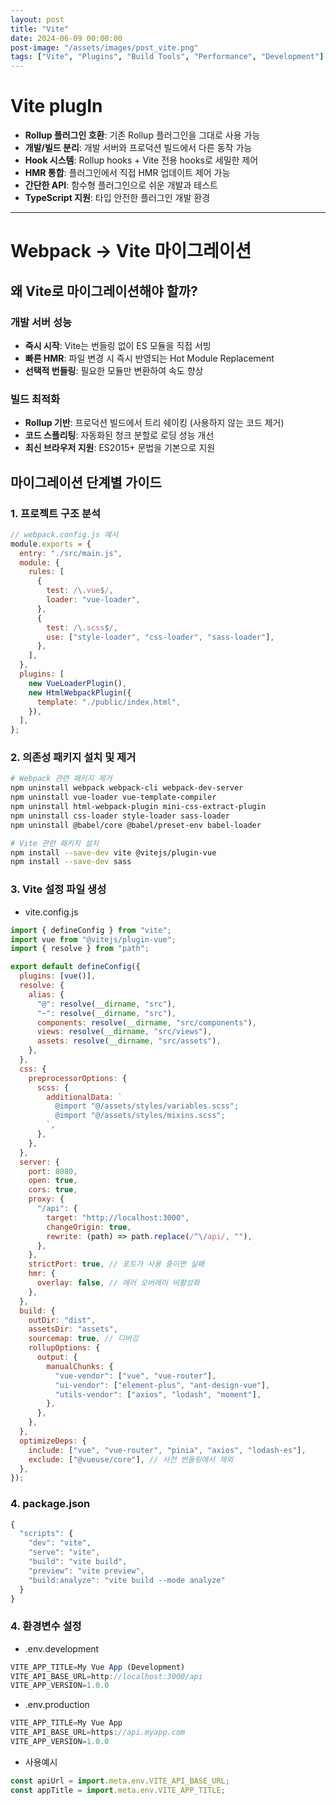 ```yaml
---
layout: post
title: "Vite"
date: 2024-06-09 00:00:00
post-image: "/assets/images/post_vite.png"
tags: ["Vite", "Plugins", "Build Tools", "Performance", "Development"]
---
```


# Vite plugIn

- **Rollup 플러그인 호환**: 기존 Rollup 플러그인을 그대로 사용 가능
- **개발/빌드 분리**: 개발 서버와 프로덕션 빌드에서 다른 동작 가능
- **Hook 시스템**: Rollup hooks + Vite 전용 hooks로 세밀한 제어
- **HMR 통합**: 플러그인에서 직접 HMR 업데이트 제어 가능
- **간단한 API**: 함수형 플러그인으로 쉬운 개발과 테스트
- **TypeScript 지원**: 타입 안전한 플러그인 개발 환경

---

# Webpack -> Vite 마이그레이션

## 왜 Vite로 마이그레이션해야 할까?

### 개발 서버 성능

- **즉시 시작**: Vite는 번들링 없이 ES 모듈을 직접 서빙
- **빠른 HMR**: 파일 변경 시 즉시 반영되는 Hot Module Replacement
- **선택적 번들링**: 필요한 모듈만 변환하여 속도 향상

### 빌드 최적화

- **Rollup 기반**: 프로덕션 빌드에서 트리 쉐이킹 (사용하지 않는 코드 제거)
- **코드 스플리팅**: 자동화된 청크 분할로 로딩 성능 개선
- **최신 브라우저 지원**: ES2015+ 문법을 기본으로 지원

## 마이그레이션 단계별 가이드

### 1. 프로젝트 구조 분석

```javascript
// webpack.config.js 예시
module.exports = {
  entry: "./src/main.js",
  module: {
    rules: [
      {
        test: /\.vue$/,
        loader: "vue-loader",
      },
      {
        test: /\.scss$/,
        use: ["style-loader", "css-loader", "sass-loader"],
      },
    ],
  },
  plugins: [
    new VueLoaderPlugin(),
    new HtmlWebpackPlugin({
      template: "./public/index.html",
    }),
  ],
};
```

### 2. 의존성 패키지 설치 및 제거

```bash
# Webpack 관련 패키지 제거
npm uninstall webpack webpack-cli webpack-dev-server
npm uninstall vue-loader vue-template-compiler
npm uninstall html-webpack-plugin mini-css-extract-plugin
npm uninstall css-loader style-loader sass-loader
npm uninstall @babel/core @babel/preset-env babel-loader

# Vite 관련 패키지 설치
npm install --save-dev vite @vitejs/plugin-vue
npm install --save-dev sass

```

### 3. Vite 설정 파일 생성

- vite.config.js

```javascript
import { defineConfig } from "vite";
import vue from "@vitejs/plugin-vue";
import { resolve } from "path";

export default defineConfig({
  plugins: [vue()],
  resolve: {
    alias: {
      "@": resolve(__dirname, "src"),
      "~": resolve(__dirname, "src"),
      components: resolve(__dirname, "src/components"),
      views: resolve(__dirname, "src/views"),
      assets: resolve(__dirname, "src/assets"),
    },
  },
  css: {
    preprocessorOptions: {
      scss: {
        additionalData: `
          @import "@/assets/styles/variables.scss";
          @import "@/assets/styles/mixins.scss";
        `,
      },
    },
  },
  server: {
    port: 8080,
    open: true,
    cors: true,
    proxy: {
      "/api": {
        target: "http://localhost:3000",
        changeOrigin: true,
        rewrite: (path) => path.replace(/^\/api/, ""),
      },
    },
    strictPort: true, // 포트가 사용 중이면 실패
    hmr: {
      overlay: false, // 에러 오버레이 비활성화
    },
  },
  build: {
    outDir: "dist",
    assetsDir: "assets",
    sourcemap: true, // 디버깅
    rollupOptions: {
      output: {
        manualChunks: {
          "vue-vendor": ["vue", "vue-router"],
          "ui-vendor": ["element-plus", "ant-design-vue"],
          "utils-vendor": ["axios", "lodash", "moment"],
        },
      },
    },
  },
  optimizeDeps: {
    include: ["vue", "vue-router", "pinia", "axios", "lodash-es"],
    exclude: ["@vueuse/core"], // 사전 번들링에서 제외
  },
});
```

### 4. package.json

```javascript
{
  "scripts": {
    "dev": "vite",
    "serve": "vite",
    "build": "vite build",
    "preview": "vite preview",
    "build:analyze": "vite build --mode analyze"
  }
}
```

### 4. 환경변수 설정

- .env.development

```javascript
VITE_APP_TITLE=My Vue App (Development)
VITE_API_BASE_URL=http://localhost:3000/api
VITE_APP_VERSION=1.0.0
```

- .env.production

```javascript
VITE_APP_TITLE=My Vue App
VITE_API_BASE_URL=https://api.myapp.com
VITE_APP_VERSION=1.0.0
```

- 사용예시

```javascript
const apiUrl = import.meta.env.VITE_API_BASE_URL;
const appTitle = import.meta.env.VITE_APP_TITLE;
```
